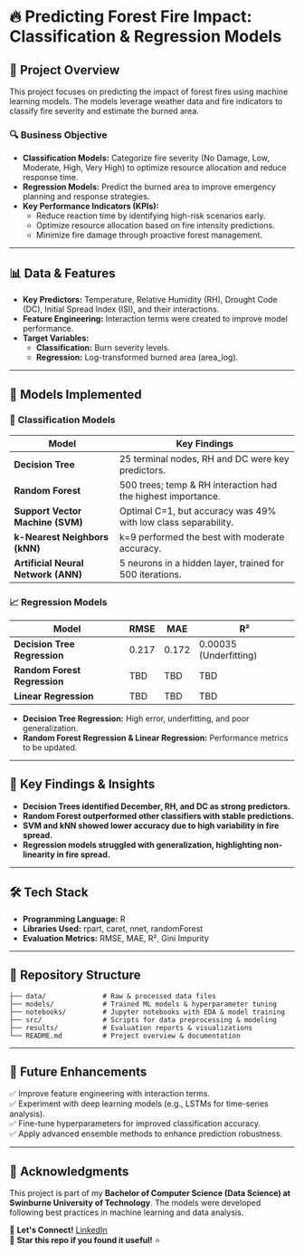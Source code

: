 # 🔥 Predicting Forest Fire Impact: Classification & Regression Models

## 📌 Project Overview
This project focuses on predicting the impact of forest fires using machine learning models. The models leverage weather data and fire indicators to classify fire severity and estimate the burned area. 

### 🔍 Business Objective
- **Classification Models:** Categorize fire severity (No Damage, Low, Moderate, High, Very High) to optimize resource allocation and reduce response time.
- **Regression Models:** Predict the burned area to improve emergency planning and response strategies.
- **Key Performance Indicators (KPIs):**
  - Reduce reaction time by identifying high-risk scenarios early.
  - Optimize resource allocation based on fire intensity predictions.
  - Minimize fire damage through proactive forest management.

---
## 📊 Data & Features
- **Key Predictors:** Temperature, Relative Humidity (RH), Drought Code (DC), Initial Spread Index (ISI), and their interactions.
- **Feature Engineering:** Interaction terms were created to improve model performance.
- **Target Variables:**
  - **Classification:** Burn severity levels.
  - **Regression:** Log-transformed burned area (area_log).

---
## 🚀 Models Implemented
### 🔢 **Classification Models**
| Model | Key Findings |
|--------|------------------------------------------------|
| **Decision Tree** | 25 terminal nodes, RH and DC were key predictors. |
| **Random Forest** | 500 trees; temp & RH interaction had the highest importance. |
| **Support Vector Machine (SVM)** | Optimal C=1, but accuracy was 49% with low class separability. |
| **k-Nearest Neighbors (kNN)** | k=9 performed the best with moderate accuracy. |
| **Artificial Neural Network (ANN)** | 5 neurons in a hidden layer, trained for 500 iterations. |

### 📈 **Regression Models**
| Model | RMSE | MAE | R² |
|--------|------|------|------|
| **Decision Tree Regression** | 0.217 | 0.172 | 0.00035 (Underfitting) |
| **Random Forest Regression** | TBD | TBD | TBD |
| **Linear Regression** | TBD | TBD | TBD |

- **Decision Tree Regression:** High error, underfitting, and poor generalization.
- **Random Forest Regression & Linear Regression:** Performance metrics to be updated.

---
## 📌 Key Findings & Insights
- **Decision Trees identified December, RH, and DC as strong predictors.**
- **Random Forest outperformed other classifiers with stable predictions.**
- **SVM and kNN showed lower accuracy due to high variability in fire spread.**
- **Regression models struggled with generalization, highlighting non-linearity in fire spread.**

---
## 🛠️ Tech Stack
- **Programming Language:** R
- **Libraries Used:** rpart, caret, nnet, randomForest
- **Evaluation Metrics:** RMSE, MAE, R², Gini Impurity

---
## 📂 Repository Structure
```
├── data/              # Raw & processed data files
├── models/            # Trained ML models & hyperparameter tuning
├── notebooks/         # Jupyter notebooks with EDA & model training
├── src/               # Scripts for data preprocessing & modeling
├── results/           # Evaluation reports & visualizations
└── README.md          # Project overview & documentation
```

---
## 📌 Future Enhancements
✅ Improve feature engineering with interaction terms.  
✅ Experiment with deep learning models (e.g., LSTMs for time-series analysis).  
✅ Fine-tune hyperparameters for improved classification accuracy.  
✅ Apply advanced ensemble methods to enhance prediction robustness.

---
## 📢 Acknowledgments
This project is part of my **Bachelor of Computer Science (Data Science) at Swinburne University of Technology**. The models were developed following best practices in machine learning and data analysis.

📧 **Let's Connect!** [LinkedIn](https://www.linkedin.com/in/bhuvan-virmani-5510a8219/)  
🌟 **Star this repo if you found it useful!** ⭐
